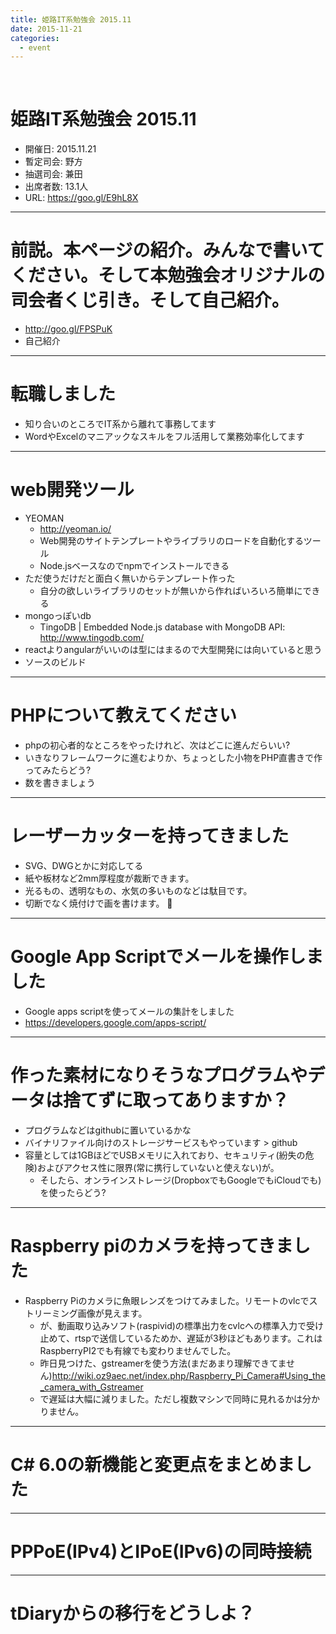 ```yaml
---
title: 姫路IT系勉強会 2015.11
date: 2015-11-21
categories:
  - event
---
```


﻿<!-- 姫路IT系勉強会 2015.11 log -->
<!-- https://docs.google.com/document/d/1LfwfOHHeyGv8558iohdWPJdtq9LWXHm68kNxs9fP5pU/edit -->

姫路IT系勉強会 2015.11
=======

* 開催日: 2015.11.21
* 暫定司会: 野方
* 抽選司会: 兼田
* 出席者数: 13.1人
* URL: https://goo.gl/E9hL8X


----------


# 前説。本ページの紹介。みんなで書いてください。そして本勉強会オリジナルの司会者くじ引き。そして自己紹介。

* http://goo.gl/FPSPuK
* 自己紹介


----------


# 転職しました

* 知り合いのところでIT系から離れて事務してます
* WordやExcelのマニアックなスキルをフル活用して業務効率化してます


----------


# web開発ツール

* YEOMAN
	* http://yeoman.io/
	* Web開発のサイトテンプレートやライブラリのロードを自動化するツール
	* Node.jsベースなのでnpmでインストールできる
* ただ使うだけだと面白く無いからテンプレート作った
	* 自分の欲しいライブラリのセットが無いから作ればいろいろ簡単にできる
* mongoっぽいdb
	* TingoDB | Embedded Node.js database with MongoDB API: http://www.tingodb.com/
* reactよりangularがいいのは型にはまるので大型開発には向いていると思う
* ソースのビルド


----------


# PHPについて教えてください

* phpの初心者的なところをやったけれど、次はどこに進んだらいい?
* いきなりフレームワークに進むよりか、ちょっとした小物をPHP直書きで作ってみたらどう?
* 数を書きましょう


----------


# レーザーカッターを持ってきました

* SVG、DWGとかに対応してる
* 紙や板材など2mm厚程度が裁断できます。
* 光るもの、透明なもの、水気の多いものなどは駄目です。
* 切断でなく焼付けで画を書けます。


----------


# Google App Scriptでメールを操作しました

* Google apps scriptを使ってメールの集計をしました
* https://developers.google.com/apps-script/


----------


# 作った素材になりそうなプログラムやデータは捨てずに取ってありますか？

* プログラムなどはgithubに置いているかな
* バイナリファイル向けのストレージサービスもやっています > github
* 容量としては1GBほどでUSBメモリに入れており、セキュリティ(紛失の危険)およびアクセス性に限界(常に携行していないと使えない)が。
	* そしたら、オンラインストレージ(DropboxでもGoogleでもiCloudでも)を使ったらどう?


----------


# Raspberry piのカメラを持ってきました

* Raspberry Piのカメラに魚眼レンズをつけてみました。リモートのvlcでストリーミング画像が見えます。
	* が、動画取り込みソフト(raspivid)の標準出力をcvlcへの標準入力で受け止めて、rtspで送信しているためか、遅延が3秒ほどもあります。これはRaspberryPI2でも有線でも変わりませんでした。
	* 昨日見つけた、gstreamerを使う方法(まだあまり理解できてません)http://wiki.oz9aec.net/index.php/Raspberry_Pi_Camera#Using_the_camera_with_Gstreamer
	* で遅延は大幅に減りました。ただし複数マシンで同時に見れるかは分かりません。


----------


# C# 6.0の新機能と変更点をまとめました


----------


# PPPoE(IPv4)とIPoE(IPv6)の同時接続


----------


# tDiaryからの移行をどうしよ？
